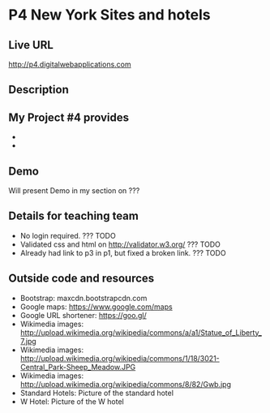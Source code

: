 # P4 New York Sites and hotels

## Live URL
<http://p4.digitalwebapplications.com>

## Description
My Project #4 provides 
-
-
-

## Demo
Will present Demo in my section on ???

## Details for teaching team
- No login required. ??? TODO
- Validated css and html on http://validator.w3.org/  ??? TODO
- Already had link to p3 in p1, but fixed a broken link. ??? TODO

## Outside code and resources
- Bootstrap:            maxcdn.bootstrapcdn.com
- Google maps:          https://www.google.com/maps
- Google URL shortener: https://goo.gl/
- Wikimedia images:     http://upload.wikimedia.org/wikipedia/commons/a/a1/Statue_of_Liberty_7.jpg
- Wikimedia images:     http://upload.wikimedia.org/wikipedia/commons/1/18/3021-Central_Park-Sheep_Meadow.JPG
- Wikimedia images:     http://upload.wikimedia.org/wikipedia/commons/8/82/Gwb.jpg
- Standard Hotels:      Picture of the standard hotel
- W Hotel:              Picture of the W hotel
